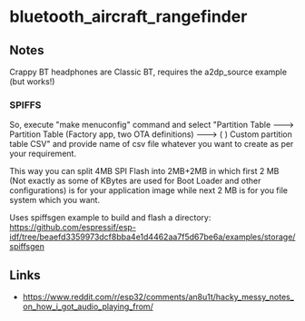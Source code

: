 # bluetooth_aircraft_rangefinder

## Notes

Crappy BT headphones are Classic BT, requires the a2dp_source example (but works!)

### SPIFFS

So, execute "make menuconfig" command and select "Partition Table ---> Partition Table (Factory app, two OTA definitions) ---> ( ) Custom partition table CSV" and provide name of csv file whatever you want to create as per your requirement.

This way you can split 4MB SPI Flash into 2MB+2MB in which first 2 MB (Not exactly as some of KBytes are used for Boot Loader and other configurations) is for your application image while next 2 MB is for you file system which you want.

Uses spiffsgen example to build and flash a directory: https://github.com/espressif/esp-idf/tree/beaefd3359973dcf8bba4e1d4462aa7f5d67be6a/examples/storage/spiffsgen

## Links

* https://www.reddit.com/r/esp32/comments/an8u1t/hacky_messy_notes_on_how_i_got_audio_playing_from/


